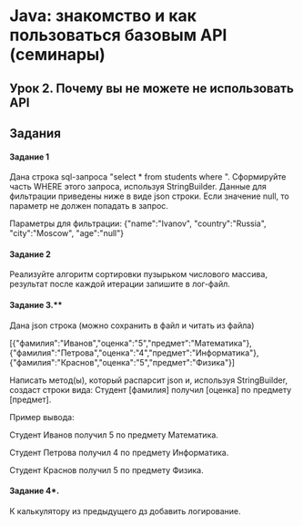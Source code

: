 # Java: знакомство и как пользоваться базовым API (семинары)

## Урок 2. Почему вы не можете не использовать API

## Задания

#### Задание 1 

Дана строка sql-запроса "select * from students where ". Сформируйте часть WHERE этого запроса, используя StringBuilder. Данные для фильтрации приведены ниже в виде json строки.
Если значение null, то параметр не должен попадать в запрос.

Параметры для фильтрации: {"name":"Ivanov", "country":"Russia", "city":"Moscow", "age":"null"}

#### Задание 2

Реализуйте алгоритм сортировки пузырьком числового массива, результат после каждой итерации запишите в лог-файл.

#### Задание 3.** 

Дана json строка (можно сохранить в файл и читать из файла)

[{"фамилия":"Иванов","оценка":"5","предмет":"Математика"},{"фамилия":"Петрова","оценка":"4","предмет":"Информатика"},{"фамилия":"Краснов","оценка":"5","предмет":"Физика"}]

Написать метод(ы), который распарсит json и, используя StringBuilder, создаст строки вида: Студент [фамилия] получил [оценка] по предмету [предмет].

Пример вывода:

Студент Иванов получил 5 по предмету Математика.

Студент Петрова получил 4 по предмету Информатика.

Студент Краснов получил 5 по предмету Физика.

#### Задание 4*. 
К калькулятору из предыдущего дз добавить логирование.